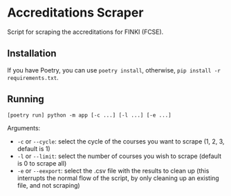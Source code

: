 # Accreditations Scraper

Script for scraping the accreditations for FINKI (FCSE).

## Installation

If you have Poetry, you can use `poetry install`, otherwise, `pip install -r requirements.txt`.

## Running

`[poetry run] python -m app [-c ...] [-l ...] [-e ...]`

Arguments:

- `-c` or `--cycle`: select the cycle of the courses you want to scrape (1, 2, 3, default is 1)
- `-l` or `--limit`: select the number of courses you wish to scrape (default is 0 to scrape all)
- `-e` or `--eexport`: select the .csv file with the results to clean up (this interrupts the normal flow of the script, by only cleaning up an existing file, and not scraping)
